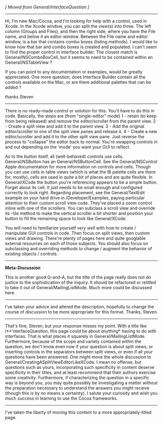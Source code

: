

*[ Moved from General/InterfaceQuestion ]*

----

Hi, I'm new Mac/Cocoa, and I'm looking for help with a control, used in Xcode.
In the Xcode window, you can split the view(s) into three. The left column (Groups and Files),
and then the right side, where you have the File name, and below it an editor window.
Between the File name and editor window, is a bar that contains combo boxes (listing methods).
I would like to know how that bar and combo boxes is created and populated.
I can't seem to find the proper control in interface builder. The closest match is General/NSComboBoxCell,
but it seems to need to be contained within an General/NSTableView ?

If you can point to any documentation or examples, would be greatly appreciated.
One more question, does Interface Builder contain all the controls available on the Mac, or are there
additional palettes that can be added ?

thanks
Steven

----

There is no ready-made control or solution for this. You'll have to do this in code. Basically, the steps are (from "single-editor" mode) 1 - retain (to keep from being released) and remove the editor/scroller from the parent view. 2 - Create a split view and add it to the parent view. 3 - Add the original editor/scroller to one of the split view panes and release it. 4 - Create a new editor/scroller and add it to the other split view pane. Just reverse the process to "collapse" the editor back to normal. You're swapping controls in and out depending on the 'mode' you want your GUI to reflect.

As to the button itself, all (well-behaved) controls use cells. General/NSButton has an General/NSButtonCell. See the General/NSControl Apple documentation for more information on controls and cells. Though you can use cells in table views (which is what the IB palette cells are there for, mostly), cells are used in quite a bit of places and are quite flexible. In General/XCode the button you're referencing appears to be a simple button. Forget about its cell. It just needs to be small enough and configured correctly to look right. Regarding placement, see the General/TextEdit example on your hard drive in /Developer/Examples, paying particular attention to their custom scroll view code. They've placed a zoom control inline with one of the scrollers. You can subclass a scroll view and override its     -tile method to make the vertical scroller a bit shorter and position your button to fill the remaining space to look like General/XCode.

You will need to familiarize yourself *very well* with how to create / manipulate GUI controls in code. Then focus on split views, then custom views and drawing. There're plenty of pages here and quite googlable external resources on each of those subjects. You should also focus on subclassing and overriding methods to change / augment the behavior of existing objects / controls.

----

**Meta-Discussion**

This is another good Q-and-A, but the title of the page really does not do justice to the sophistication of the inquiry. It should be refactored or retitled to take it out of General/MailingListMode. Much more could be discussed here.

----

I've taken your advice and altered the description, hopefully to change the course of discussion to be more appropriate for this format. Thanks, Steven.

----

That's fine, Steven, but your response misses my point. With a title like I**'nterfaceQuestion, this page could be about *anything** having to do with interfaces. That is what places it squarely in General/MailingListMode. Furthermore, because of the scope and variety contained within the question, we don't know even now if your question is about split views, or inserting controls in the separators between split views, or even if all your questions have been answered. One might move the whole discussion to General/CreatingASplitViewEditorLikeXCode. I mean no offense, but questions such as yours, incorporating such specificity in content deserve specificity in their titles, and at least recommend that their authors exercise some creativity. Furthermore, if characterizing the question in a specific way is beyond you, you may quite possibly be investigating a matter without the preparation necessary to understand the answers you might receive (though this is by no means a certainty). I salute your curiosity and wish you much success in learning to use the Cocoa frameworks.

----

I've taken the liberty of moving this content to a more appropriately-titled page.